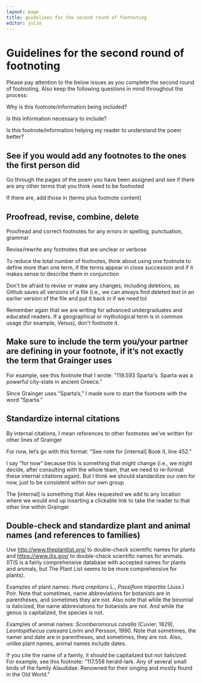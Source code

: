 ```yaml
---
layout: page
title: guidelines for the second round of footnoting
editor: julie 
---
```


# Guidelines for the second round of footnoting

Please pay attention to the below issues as you complete the second round of footnoting. Also keep the following questions in mind throughout the process:  

Why is this footnote/information being included?   

Is this information necessary to include?  

Is this footnote/information helping my reader to understand the poem better?  

## See if you would add any footnotes to the ones the first person did

Go through the pages of the poem you have been assigned and see if there are any other terms that you think need to be footnoted  

If there are, add those in (terms plus footnote content)  

## Proofread, revise, combine, delete

Proofread and correct footnotes for any errors in spelling, punctuation, grammar  

Revise/rewrite any footnotes that are unclear or verbose  

To reduce the total number of footnotes, think about using one footnote to define more than one term, if the terms appear in close succession and if it makes sense to describe them in conjunction

Don't be afraid to revise or make any changes, including deletions, as Github saves all versions of a file (i.e., we can always find deleted text in an earlier version of the file and put it back in if we need to)  

Remember again that we are writing for advanced undergraduates and educated readers. If a geographical or mythological term is in common usage (for example, Venus), don't footnote it.  

## Make sure to include the term you/your partner are defining in your footnote, if it’s not exactly the term that Grainger uses

For example, see this footnote that I wrote: "119.593 Sparta's. Sparta was a powerful city-state in ancient Greece."  

Since Grainger uses “Sparta’s,” I made sure to start the footnote with the word “Sparta.”  

## Standardize internal citations

By internal citations, I mean references to other footnotes we’ve written for other lines of Grainger  

For now, let’s go with this format: "See note for [internal] Book II, line 452."  

I say “for now” because this is something that might change (i.e., we might decide, after consulting with the whole team, that we need to re-format these internal citations again). But I think we should standardize our own for now, just to be consistent within our own group  

The [internal] is something that Alex requested we add to any location where we would end up inserting a clickable link to take the reader to that other line within Grainger  

## Double-check and standardize plant and animal names (and references to families)

Use http://www.theplantlist.org/ to double-check scientific names for plants and https://www.itis.gov/ to double-check scientific names for animals. (ITIS is a fairly comprehensive database with accepted names for plants and animals, but The Plant List seems to be more comprehensive for plants).  

Examples of plant names: *Hura crepitans* L., *Passiflora tripartita* (Juss.) Poir. Note that sometimes, name abbreviations for botanists are in parentheses, and sometimes they are not. Also note that while the binomial is italicized, the name abbreviations for botanists are not. And while the genus is capitalized, the species is not.  

Examples of animal names: *Scomberomorus cavalla* (Cuvier, 1829), *Leontopithecus caissara* Lorini and Persson, 1990. Note that sometimes, the namer and date are in parentheses, and sometimes, they are not. Also, unlike plant names, animal names include dates.  

If you cite the name of a family, it should be capitalized but not italicized. For example, see this footnote: "117.558 herald-lark. Any of several small birds of the family Alaudidae. Renowned for their singing and mostly found in the Old World."  
